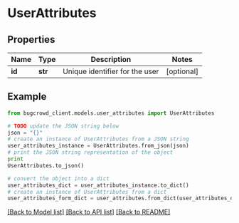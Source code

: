 # UserAttributes


## Properties

Name | Type | Description | Notes
------------ | ------------- | ------------- | -------------
**id** | **str** | Unique identifier for the user | [optional] 

## Example

```python
from bugcrowd_client.models.user_attributes import UserAttributes

# TODO update the JSON string below
json = "{}"
# create an instance of UserAttributes from a JSON string
user_attributes_instance = UserAttributes.from_json(json)
# print the JSON string representation of the object
print
UserAttributes.to_json()

# convert the object into a dict
user_attributes_dict = user_attributes_instance.to_dict()
# create an instance of UserAttributes from a dict
user_attributes_form_dict = user_attributes.from_dict(user_attributes_dict)
```
[[Back to Model list]](../README.md#documentation-for-models) [[Back to API list]](../README.md#documentation-for-api-endpoints) [[Back to README]](../README.md)


